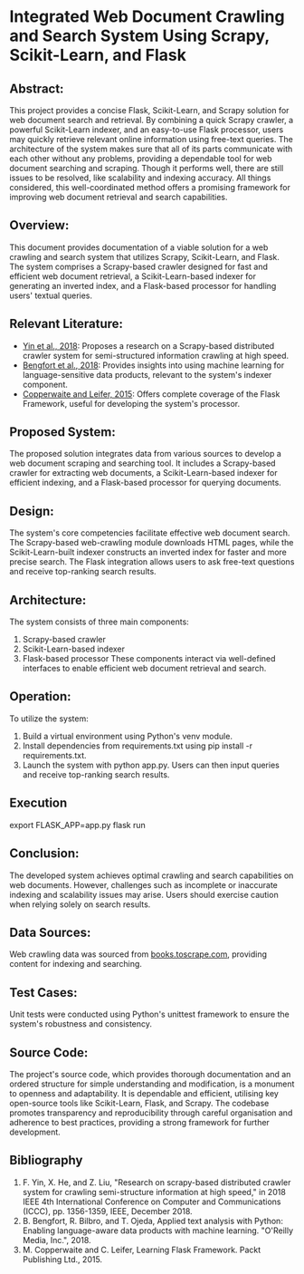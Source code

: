 # Integrated Web Document Crawling and Search System Using Scrapy, Scikit-Learn, and Flask

## Abstract:

This project provides a concise Flask, Scikit-Learn, and Scrapy solution for web document search and retrieval. By combining a quick Scrapy crawler, a powerful Scikit-Learn indexer, and an easy-to-use Flask processor, users may quickly retrieve relevant online information using free-text queries. The architecture of the system makes sure that all of its parts communicate with each other without any problems, providing a dependable tool for web document searching and scraping. Though it performs well, there are still issues to be resolved, like scalability and indexing accuracy. All things considered, this well-coordinated method offers a promising framework for improving web document retrieval and search capabilities.


## Overview:
This document provides documentation of a viable solution for a web crawling and search system that utilizes Scrapy, Scikit-Learn, and Flask. The system comprises a Scrapy-based crawler designed for fast and efficient web document retrieval, a Scikit-Learn-based indexer for generating an inverted index, and a Flask-based processor for handling users' textual queries.

## Relevant Literature:
- [Yin et al., 2018](#biblio1): Proposes a research on a Scrapy-based distributed crawler system for semi-structured information crawling at high speed.
- [Bengfort et al., 2018](#biblio2): Provides insights into using machine learning for language-sensitive data products, relevant to the system's indexer component.
- [Copperwaite and Leifer, 2015](#biblio3): Offers complete coverage of the Flask Framework, useful for developing the system's processor.

## Proposed System:
The proposed solution integrates data from various sources to develop a web document scraping and searching tool. It includes a Scrapy-based crawler for extracting web documents, a Scikit-Learn-based indexer for efficient indexing, and a Flask-based processor for querying documents.

## Design:
The system's core competencies facilitate effective web document search. The Scrapy-based web-crawling module downloads HTML pages, while the Scikit-Learn-built indexer constructs an inverted index for faster and more precise search. The Flask integration allows users to ask free-text questions and receive top-ranking search results.

## Architecture:
The system consists of three main components: 
1. Scrapy-based crawler
2. Scikit-Learn-based indexer
3. Flask-based processor
These components interact via well-defined interfaces to enable efficient web document retrieval and search.

## Operation:
To utilize the system:
1. Build a virtual environment using Python's venv module.
2. Install dependencies from requirements.txt using pip install -r requirements.txt.
3. Launch the system with python app.py.
Users can then input queries and receive top-ranking search results.

## Execution
export FLASK_APP=app.py
flask run

## Conclusion:
The developed system achieves optimal crawling and search capabilities on web documents. However, challenges such as incomplete or inaccurate indexing and scalability issues may arise. Users should exercise caution when relying solely on search results.

## Data Sources:
Web crawling data was sourced from [books.toscrape.com](https://books.toscrape.com/), providing content for indexing and searching.

## Test Cases:
Unit tests were conducted using Python's unittest framework to ensure the system's robustness and consistency.

## Source Code:
The project's source code, which provides thorough documentation and an ordered structure for simple understanding and modification, is a monument to openness and adaptability. It is dependable and efficient, utilising key open-source tools like Scikit-Learn, Flask, and Scrapy. The codebase promotes transparency and reproducibility through careful organisation and adherence to best practices, providing a strong framework for further development.

## Bibliography
1. <a name="biblio1"></a> F. Yin, X. He, and Z. Liu, "Research on scrapy-based distributed crawler system for crawling semi-structure information at high speed," in 2018 IEEE 4th International Conference on Computer and Communications (ICCC), pp. 1356-1359, IEEE, December 2018.
2. <a name="biblio2"></a> B. Bengfort, R. Bilbro, and T. Ojeda, Applied text analysis with Python: Enabling language-aware data products with machine learning. "O'Reilly Media, Inc.", 2018.
3. <a name="biblio3"></a> M. Copperwaite and C. Leifer, Learning Flask Framework. Packt Publishing Ltd., 2015.
